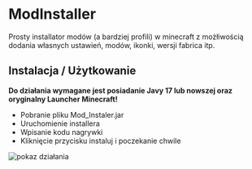 # ModInstaller
Prosty installator modów (a bardziej profili) w minecraft z możłiwością dodania własnych ustawień, modów, ikonki, wersji fabrica itp.

## Instalacja / Użytkowanie
**Do działania wymagane jest posiadanie Javy 17 lub nowszej oraz oryginalny Launcher Minecraft!**

- Pobranie pliku Mod_Instaler.jar
- Uruchomienie installera
- Wpisanie kodu nagrywki
- Kliknięcie przycisku instaluj i poczekanie chwile


![pokaz działania](https://github.com/ItsRaelx/ModInstaller/blob/main/docs/instaler_prev.gif?raw=true)
